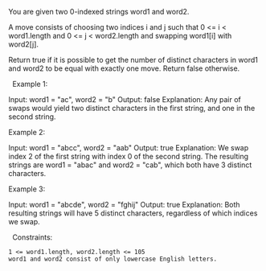 You are given two 0-indexed strings word1 and word2.

A move consists of choosing two indices i and j such that 0 <= i < word1.length and 0 <= j < word2.length and swapping word1[i] with word2[j].

Return true if it is possible to get the number of distinct characters in word1 and word2 to be equal with exactly one move. Return false otherwise.

 
Example 1:

Input: word1 = "ac", word2 = "b"
Output: false
Explanation: Any pair of swaps would yield two distinct characters in the first string, and one in the second string.


Example 2:

Input: word1 = "abcc", word2 = "aab"
Output: true
Explanation: We swap index 2 of the first string with index 0 of the second string. The resulting strings are word1 = "abac" and word2 = "cab", which both have 3 distinct characters.


Example 3:

Input: word1 = "abcde", word2 = "fghij"
Output: true
Explanation: Both resulting strings will have 5 distinct characters, regardless of which indices we swap.


 
Constraints:


	1 <= word1.length, word2.length <= 105
	word1 and word2 consist of only lowercase English letters.


